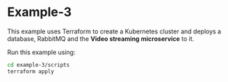 # Example-3

This example uses Terraform to create a Kubernetes cluster and deploys a database, RabbitMQ and the **Video streaming microservice** to it.

Run this example using:

```bash
cd example-3/scripts
terraform apply
```





